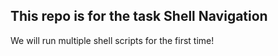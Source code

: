 ## This repo is for  the task Shell Navigation
We will run multiple shell scripts for the first time!
